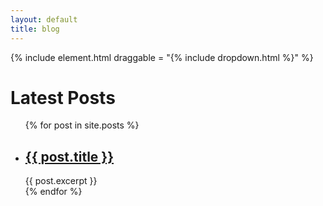 ```yaml
---
layout: default
title: blog
---
```


{% include element.html draggable = "{% include dropdown.html %}" %}

<main>
  <div class="block">
    <h1>Latest Posts</h1>
    <ul>
      {% for post in site.posts %}
        <li>
          <h2><a href="{{ post.url }}">{{ post.title }}</a></h2>
          {{ post.excerpt }}
        </li>
      {% endfor %}
    </ul>
  </div>
</main>
